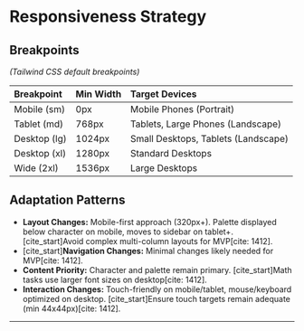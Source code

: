 # Responsiveness Strategy

## Breakpoints

*(Tailwind CSS default breakpoints)*

| Breakpoint   | Min Width | Target Devices                         |
| :----------- | :-------- | :------------------------------------- |
| Mobile (sm)  | 0px       | Mobile Phones (Portrait)               |
| Tablet (md)  | 768px     | Tablets, Large Phones (Landscape)      |
| Desktop (lg) | 1024px    | Small Desktops, Tablets (Landscape)    |
| Desktop (xl) | 1280px    | Standard Desktops                      |
| Wide (2xl)   | 1536px    | Large Desktops                         |

## Adaptation Patterns

  * **Layout Changes:** Mobile-first approach (320px+). Palette displayed below character on mobile, moves to sidebar on tablet+. [cite\_start]Avoid complex multi-column layouts for MVP[cite: 1412].
  * [cite\_start]**Navigation Changes:** Minimal changes likely needed for MVP[cite: 1412].
  * **Content Priority:** Character and palette remain primary. [cite\_start]Math tasks use larger font sizes on desktop[cite: 1412].
  * **Interaction Changes:** Touch-friendly on mobile/tablet, mouse/keyboard optimized on desktop. [cite\_start]Ensure touch targets remain adequate (min 44x44px)[cite: 1412].

-----
